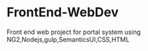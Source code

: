 # FrontEnd-WebDev
Front end web project for portal system using NG2,Nodejs,gulp,SemanticsUI,CSS,HTML
